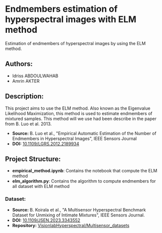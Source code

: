 # Endmembers estimation of hyperspectral images with ELM method
Estimation of endmembers of hyperspectral images by using the ELM method.

## Authors:
- Idriss ABDOULWAHAB  
- Amrin AKTER 

## Description:
This project aims to use the ELM method. Also known as the Eigenvalue Likelihood Maximization, this method is used to estimate endmembers of mixtured samples.
This method will we use had been describe in the paper from B. Luo et al. 2013.
- **Source:** B. Luo et al., "Empirical Automatic Estimation of the Number of Endmembers in Hyperspectral Images", IEEE Sensors Journal
- **DOI:** [10.1109/LGRS.2012.2189934](https://doi.org/10.1109/LGRS.2012.2189934)

## Project Structure:
- **empirical_method.ipynb**: Contains the notebook that compute the ELM method
- **elm_algorithm.py**: Contains the algorithm to compute endmembers for all dataset with ELM method


### Dataset:
- **Source:** B. Koirala et al., "A Multisensor Hyperspectral Benchmark Dataset for Unmixing of Intimate Mixtures", IEEE Sensors Journal.
- **DOI:** [10.1109/JSEN.2023.3343552](https://doi.org/10.1109/JSEN.2023.3343552)
- **Repository:** [VisionlabHyperspectral/Multisensor_datasets](https://github.com/VisionlabHyperspectral/Multisensor_datasets)
